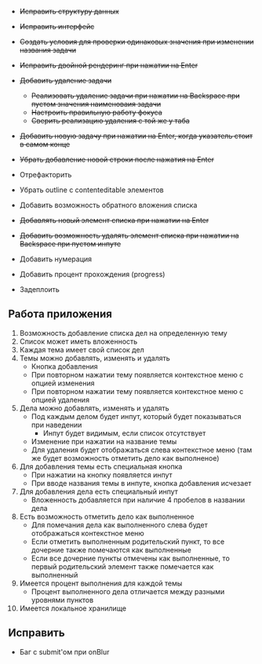 -   ~~Исправить структуру данных~~
-   ~~Исправить интерфейс~~
-   ~~Создать условия для проверки одинаковых значения при изменении названия задачи~~
-   ~~Исправить двойной рендеринг при нажатии на Enter~~
-   ~~Добавить удаление задачи~~

    -   ~~Реализовать удаление задачи при нажатии на Backspace при пустом значения наименоваия задачи~~
    -   ~~Настроить правильную работу фокуса~~
    -   ~~Сверить реализацию удаления с той же у таба~~

-   ~~Добавить новую задачу при нажатии на Enter, когда указатель стоит в самом конце~~
-   ~~Убрать добавление новой строки после нажатия на Enter~~
-   Отрефакторить

-   Убрать outline c contenteditable элементов
-   Добавить возможность обратного вложения списка
-   ~~Добавлять новый элемент списка при нажатии на Enter~~
-   ~~Добавить возможность удалять элемент списка при нажатии на Backspace при пустом инпуте~~
-   Добавить нумерация
-   Добавить процент прохождения (progress)
-   Задеплоить

## Работа приложения

1. Возможность добавление списка дел на определенную тему
2. Список может иметь вложенность
3. Каждая тема имеет свой список дел
4. Темы можно добавлять, изменять и удалять
    - Кнопка добавления
    - При повторном нажатии тему появляется контекстное меню с опцией изменения
    - При повторном нажатии тему появляется контекстное меню с опцией удаления
5. Дела можно добавлять, изменять и удалять
    - Под каждым делом будет инпут, который будет показываться при наведении
        - Инпут будет видимым, если список отсутствует
    - Изменение при нажатии на название темы
    - Для удаления будет отображаться слева контекстное меню (там же будет возможность отметить дело как выполненое)
6. Для добавления темы есть специальная кнопка
    - При нажатии на кнопку появляется инпут
    - При вводе названия темы в инпуте, кнопка добавления исчезает
7. Для добавления дела есть специальный инпут
    - Вложенность добавляется при наличие 4 пробелов в названии дела
8. Есть возможность отметить дело как выполненное
    - Для помечания дела как выполненного слева будет отображаться контекстное меню
    - Если отметить выполненным родительский пункт, то все дочерние также помечаются как выполненные
    - Если все дочерние пункты отмечены как выполненные, то первый родительский элемент также помечается как выполненный
9. Имеется процент выполнения для каждой темы
    - Процент выполненного дела отличается между разными уровнями пунктов
10. Имеется локальное хранилище

## Исправить

-   Баг с submit'ом при onBlur
